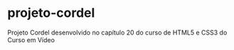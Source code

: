 # projeto-cordel
Projeto Cordel desenvolvido no capítulo 20 do curso de HTML5 e CSS3 do Curso em Vídeo
